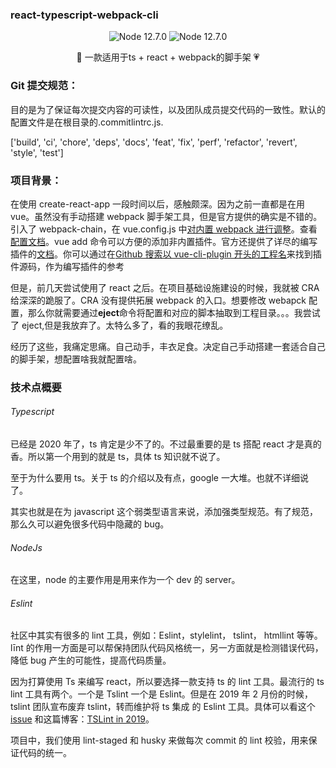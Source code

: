 ### react-typescript-webpack-cli

<div style="text-align: center">

![Node 12.7.0](https://img.shields.io/static/v1?label=Node&message=V12.7.0&color=<COLOR>) ![Node 12.7.0](https://img.shields.io/static/v1?label=Version&message=V1.0.0&color=orange)

</div>
<p style="text-align: center">🚀 一款适用于ts + react + webpack的脚手架 💗</p>

### Git 提交规范：

目的是为了保证每次提交内容的可读性，以及团队成员提交代码的一致性。默认的配置文件是在根目录的.commitlintrc.js.

['build', 'ci', 'chore', 'deps', 'docs', 'feat', 'fix', 'perf', 'refactor', 'revert', 'style', 'test']

### 项目背景：

在使用 create-react-app 一段时间以后，感触颇深。因为之前一直都是在用 vue。虽然没有手动搭建 webpack 脚手架工具，但是官方提供的确实是不错的。引入了 webpack-chain，在 vue.config.js 中[对内置 webpack 进行调整](https://cli.vuejs.org/guide/webpack.html#simple-configuration)。查看[配置文档](https://cli.vuejs.org/config/)。vue add <plugin-name>命令可以方便的添加非内置插件。官方还提供了详尽的编写插件的[文档](https://cli.vuejs.org/dev-guide/plugin-dev.html)。你可以通过在[Github 搜索以 vue-cli-plugin 开头的工程名](https://github.com/search?o=desc&q=vue-cli-plugin&s=&type=Repositories)来找到插件源码，作为编写插件的参考

但是，前几天尝试使用了 react 之后。在项目基础设施建设的时候，我就被 CRA 给深深的跪服了。CRA 没有提供拓展 webpack 的入口。想要修改 webapck 配置，那么你就需要通过**eject**命令将配置和对应的脚本抽取到工程目录。。。我尝试了 eject,但是我放弃了。太特么多了，看的我眼花缭乱。

经历了这些，我痛定思痛。自己动手，丰衣足食。决定自己手动搭建一套适合自己的脚手架，想配置啥我就配置啥。

### 技术点概要

###### Typescript

已经是 2020 年了，ts 肯定是少不了的。不过最重要的是 ts 搭配 react 才是真的香。所以第一个用到的就是 ts，具体 ts 知识就不说了。

至于为什么要用 ts。关于 ts 的介绍以及有点，google 一大堆。也就不详细说了。

其实也就是在为 javascript 这个弱类型语言来说，添加强类型规范。有了规范，那么久可以避免很多代码中隐藏的 bug。

###### NodeJs

在这里，node 的主要作用是用来作为一个 dev 的 server。

###### Eslint

社区中其实有很多的 lint 工具，例如：Eslint，stylelint， tslint， htmllint 等等。līnt 的作用一方面是可以帮保持团队代码风格统一，另一方面就是检测错误代码，降低 bug 产生的可能性，提高代码质量。

因为打算使用 Ts 来编写 react，所以要选择一款支持 ts 的 lint 工具。最流行的 ts lint 工具有两个。一个是 Tslint 一个是 Eslint。但是在 2019 年 2 月份的时候，tslint 团队宣布废弃 tslint，转而维护将 ts 集成 的 Eslint 工具。具体可以看这个 [issue](https://github.com/palantir/tslint/issues/4534) 和这篇博客：[TSLint in 2019](https://medium.com/palantir/tslint-in-2019-1a144c2317a9)。

项目中，我们使用 lint-staged 和 husky 来做每次 commit 的 lint 校验，用来保证代码的统一。
